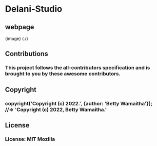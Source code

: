 # Delani-Studio



## webpage
{image} (./)

## Contributions

### This project follows the all-contributors specification and is brought to you by these awesome contributors.

## Copyright

### copyright('Copyright (c) 2022.', {author: 'Betty Wamaitha'}); //=> 'Copyright (c) 2022, Betty Wamaitha.'

## License

### License: MIT Mozilla
